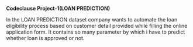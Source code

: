 **Codeclause Project-1(LOAN PREDICTION)**

In the LOAN PREDICTION dataset company wants to automate the loan eligibility process based on customer detail provided while filling the online application form. It contains so many
parameter by which i have to predict whether loan is approved or not.
